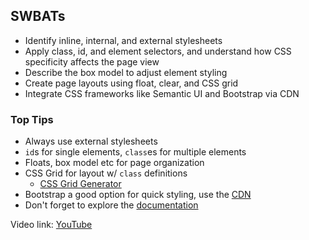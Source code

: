 ## SWBATs

* Identify inline, internal, and external stylesheets
* Apply class, id, and element selectors, and understand how CSS specificity affects the page view
* Describe the box model to adjust element styling
* Create page layouts using float, clear, and CSS grid
* Integrate CSS frameworks like Semantic UI and Bootstrap via CDN

### Top Tips

* Always use external stylesheets
* `id`s for single elements, `class`es for multiple elements
* Floats, box model etc for page organization
* CSS Grid for layout w/ `class` definitions
    * [CSS Grid Generator](https://cssgrid-generator.netlify.com/)
* Bootstrap a good option for quick styling, use the [CDN](https://www.bootstrapcdn.com/)
* Don't forget to explore the [documentation](https://getbootstrap.com/docs/4.3/getting-started/introduction/)


Video link: [YouTube](https://youtu.be/gpdUbpBlQiU)